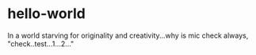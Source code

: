 # hello-world
In a world starving for originality and creativity...why is mic check always, "check..test...1...2..."
